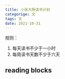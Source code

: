 ```yaml
---
title: 小张大杨读书计划
categorige: 文
tags: 文
date: 2021-10-31
---
```


规则：

1. 每天读书不少于一小时
2. 每周读书天数不少于六天



## reading blocks


<svg width="800" height="600">
  <script type="text/JavaScript">
    <![CDATA[
        function displayBlock() {
          var block_size=12;
          var xmlns = "http://www.w3.org/2000/svg";
          var group=document.getElementById("group1");
          var text_month=document.createElementNS(xmlns, "text");
          text_month.setAttributeNS(null, 'x', block_size);
          text_month.setAttributeNS(null, 'id', 'text2');
          text_month.setAttributeNS(null, 'y', 0);
          text_month.setAttributeNS(null, 'fill', 'green');
          text_month.textContent = "hahhtht";
          group.appendChild(text_month);
          for(var i =0;i<52;i++){
            for(var j=0;j<7;j++){
              var rect1=document.createElementNS(xmlns, "rect");
              rect1.setAttributeNS(null, 'x', (block_size+2)*i);
              rect1.setAttributeNS(null, 'y', (block_size+2)*(j+1));
              rect1.setAttributeNS(null, 'ry', 2);
              rect1.setAttributeNS(null, 'ry', 2);
              rect1.setAttributeNS(null, 'width', block_size);
              rect1.setAttributeNS(null, 'height', block_size);
              rect1.setAttributeNS(null, 'fill', "green");
              rect1.setAttributeNS(null, 'opacity', 0.5);
              group.appendChild(rect1);
            }
          }
          showText();
        }
        function showText(){
          document.getElementById("group1").children[1].style.opacity="1.0";
        }
        function hiddenText(){
          document.getElementById("group1").children[1].style.opacity="0.0";
        }
        function showRootChildrenCount() {
          alert("Total Children: "+document.documentElement.childNodes.length);
        }
        document.addEventListener('DOMContentLoaded',displayBlock());





    ]]>
  </script>
  <g id="group1" onMouseOver="displayBlock()" onMouseOut="hiddenText()" width=400 height=400>
    <text id="text2" x="12" y="0" fill="red">JAN</text>
    <rect id="rect1" x="100" y="100" width="200" height="200" 
    stroke="none" stroke-width="3" fill="green" />
    <text id="text1" x="160" y="200" fill="white">2022-1018</text>
  </g>
</svg>

## January   2023

|Sun | Mon | Tue  | Wed | Thu | Fri | Sat 
|---| ---| ---| ---| ---| ---| ---|
| [1](#51)<br> 🔲 ella<br> 🔲 ygg | [2](#52)<br> 😁 ella<br> 🔲 ygg | [3](#53)<br> 😁 ella<br> 🔲 ygg | [4](#54)<br> 😁 ella<br> 🔲 ygg | [5](#55)<br> 😁 ella<br> 🔲 ygg | [6](#56)<br> 😁 ella<br> 🔲 ygg | [7](#57)<br>😁 ella<br>🔲 ygg |
| [8](#58)<br> 🔲 ella<br> 🔲 ygg | [9](#59)<br> 🔲 ella<br> 🔲 ygg | [10](#510)<br> 🔲 ella<br> 🔲 ygg | [11](#511)<br> 🔲 ella<br> 🔲 ygg | [12](#512)<br> 🔲 ella<br> 🔲 ygg | [13](#513)<br> 🔲 ella<br> 🔲 ygg | [14](#514)<br> 🔲 ella<br> 🔲 ygg |
| [15](#515)<br> 🔲 ella<br> 🔲 ygg | [16](#516)<br> 🔲 ella<br> 🔲 ygg | [17](#517)<br> 🔲 ella<br> 🔲 ygg | [18](#518)<br> 🔲 ella<br> 🔲 ygg | [19](#519)<br> 🔲 ella<br> 🔲 ygg | [20](#520)<br> 🔲 ella<br> 🔲 ygg | [21](#521)<br> 🔲 ella<br> 🔲 ygg |
| [22](#522)<br> 🔲 ella<br> 🔲 ygg | [23](#523)<br> 🔲 ella<br> 🔲 ygg | [24](#524)<br> 🔲 ella<br> 🔲 ygg | [25](#525)<br> 🔲 ella<br> 🔲 ygg | [26](#526)<br> 🔲 ella<br> 🔲 ygg | [27](#527)<br> 🔲 ella<br> 🔲 ygg | [28](#528)<br> 🔲 ella<br> 🔲 ygg |
| [29](#529)<br> 🔲 ella<br> 🔲 ygg | [30](#530)<br> 🔲 ella<br> 🔲 ygg | [31](#531)<br> 🔲 ella<br> 🔲 ygg |


## January   2022   

|Sun | Mon | Tue  | Wed | Thu | Fri | Sat 
|---| ---| ---| ---| ---| ---| ---|
|  |  |  |  |  |  | [1](#11)<br> 😁 ella<br> 😁 ygg |
| [2](#12)<br> 🔲 ella<br> 🔲 ygg | [3](#13)<br> 😁 ella<br> 😁 ygg | [4](#14)<br> 😁 ella<br> 😁 ygg | [5](#15)<br> 😁 ella<br> 😁 ygg | [6](#16)<br> 😁 ella<br> 😁 ygg | [7](#17)<br> 🔲 ella<br> 😁 ygg | [8](#18)<br> 😁 ella<br> 🔲 ygg |
| [9](#19)<br> 😁 ella<br> 😁 ygg | [10](#110)<br> 😁 ella<br> 🔲 ygg | [11](#111)<br> 😁 ella<br> 🔲 ygg | [12](#112)<br> 😁 ella<br> 🔲 ygg | [13](#113)<br> 😁 ella<br> 🔲 ygg | [14](#114)<br> 😁 ella<br> 🔲 ygg | [15](#115)<br> 🔲 ella<br> 🔲 ygg |
| [16](#116)<br> 🔲 ella<br> 😁 ygg | [17](#117)<br> 🔲 ella<br> 🔲 ygg | [18](#118)<br> 🔲 ella<br> 🔲 ygg | [19](#119)<br> 🔲 ella<br> 🔲 ygg | [20](#120)<br> 🔲 ella<br> 🔲 ygg | [21](#121)<br> 😁 ella<br> 😁 ygg | [22](#122)<br> 😁 ella<br> 😁 ygg |
| [23](#123)<br> 🔲 ella<br> 🔲 ygg | [24](#124)<br> 🔲 ella<br> 🔲 ygg | [25](#125)<br> 🔲 ella<br> 🔲 ygg | [26](#126)<br> 🔲 ella<br> 🔲 ygg | [27](#127)<br> 🔲 ella<br> 🔲 ygg | [28](#128)<br> 🔲 ella<br> 🔲 ygg | [29](#129)<br> 🔲 ella<br> 🔲 ygg |
| [30](#130)<br> 🔲 ella<br> 🔲 ygg | [31](#131)<br> 🔲 ella<br> 🔲 ygg |

## February   2022    

|Sun | Mon | Tue  | Wed | Thu | Fri | Sat 
|---| ---| ---| ---| ---| ---| ---|
|  |  | [1](#21)<br> 🔲 ella<br> 🔲 ygg | [2](#22)<br> 🔲 ella<br> 🔲 ygg | [3](#23)<br> 🔲 ella<br> 🔲 ygg | [4](#24)<br> 🔲 ella<br> 🔲 ygg | [5](#25)<br> 🔲 ella<br> 🔲 ygg |
| [6](#26)<br> 🔲 ella<br> 🔲 ygg | [7](#27)<br> 🔲 ella<br> 🔲 ygg | [8](#28)<br> 🔲 ella<br> 🔲 ygg | [9](#29)<br> 😁 ella<br> 😁 ygg | [10](#210)<br> 😁 ella<br> 😁 ygg | [11](#211)<br> 🔲 ella<br> 😁 ygg | [12](#212)<br> 🔲 ella<br> 🔲 ygg |
| [13](#213)<br> 🔲 ella<br> 😁 ygg | [14](#214)<br> 🔲 ella<br> 🔲 ygg | [15](#215)<br> 🔲 ella<br> 🔲 ygg | [16](#216)<br> 😁 ella<br> 🔲 ygg | [17](#217)<br> 😁 ella<br> 🔲 ygg | [18](#218)<br> 😁 ella<br> 🔲 ygg | [19](#219)<br> 🔲 ella<br> 😁 ygg |
| [20](#220)<br> 🔲 ella<br> 🔲 ygg | [21](#221)<br> 😁 ella<br> 😁 ygg | [22](#222)<br> 😁 ella<br> 😁 ygg | [23](#223)<br> 🔲 ella<br> 🔲 ygg | [24](#224)<br> 😁 ella<br> 😁 ygg | [25](#225)<br> 😁 ella<br> 🔲 ygg | [26](#226)<br> 🔲 ella<br> 😁 ygg |
| [27](#227)<br> 😁 ella<br> 😁 ygg | [28](#228)<br> 😁 ella<br> 🔲 ygg |

## March   2022      

|Sun | Mon | Tue  | Wed | Thu | Fri | Sat 
|---| ---| ---| ---| ---| ---| ---|
|  |  | [1](#31)<br> 🔲 ella<br> 🔲 ygg | [2](#32)<br> 🔲 ella<br> 🔲 ygg | [3](#33)<br> 😁 ella<br> 🔲 ygg | [4](#34)<br> 😁 ella<br> 🔲 ygg | [5](#35)<br> 🔲 ella<br> 🔲 ygg |
| [6](#36)<br> 😁 ella<br> 😁 ygg | [7](#37)<br> 🔲 ella<br> 🔲 ygg | [8](#38)<br> 🔲 ella<br> 🔲 ygg | [9](#39)<br> 🔲 ella<br> 🔲 ygg | [10](#310)<br> 🔲 ella<br> 🔲 ygg | [11](#311)<br> 🔲 ella<br> 🔲 ygg | [12](#312)<br> 🔲 ella<br> 🔲 ygg |
| [13](#313)<br> 🔲 ella<br> 🔲 ygg | [14](#314)<br> 😁 ella<br> 😁 ygg | [15](#315)<br> 😁 ella<br> 😁 ygg | [16](#316)<br> 😁 ella<br> 😁 ygg | [17](#317)<br> 😁 ella<br> 😁 ygg | [18](#318)<br> 😁 ella<br> 😁 ygg | [19](#319)<br> 🔲 ella<br> 😁 ygg |
| [20](#320)<br> 🔲 ella<br> 😁 ygg | [21](#321)<br> 😁 ella<br> 😁 ygg | [22](#322)<br> 😁 ella<br> 😁 ygg | [23](#323)<br> 😁 ella<br> 🔲 ygg | [24](#324)<br> 😁 ella<br> 😁 ygg | [25](#325)<br> 😁 ella<br> 😁 ygg | [26](#326)<br> 😁 ella<br> 😁 ygg |
| [27](#327)<br> 🔲 ella<br> 😁 ygg | [28](#328)<br> 😁 ella<br> 🔲 ygg | [29](#329)<br> 😁 ella<br> 😁 ygg | [30](#330)<br> 😁 ella<br> 😁 ygg | [31](#331)<br> 🔲 ella<br> 😁 ygg |

## April   2022       

|Sun | Mon | Tue  | Wed | Thu | Fri | Sat 
|---| ---| ---| ---| ---| ---| ---|
|  |  |  |  |  | [1](#41)<br> 😁 ella<br> 😁 ygg | [2](#42)<br> 🔲 ella<br> 😁 ygg |
| [3](#43)<br> 🔲 ella<br> 😁 ygg | [4](#44)<br> 🔲 ella<br> 😁 ygg | [5](#45)<br> 🔲 ella<br> 😁 ygg | [6](#46)<br> 😁 ella<br> 😁 ygg | [7](#47)<br> 😁 ella<br> 😁 ygg | [8](#48)<br> 😁 ella<br> 😁 ygg | [9](#49)<br> 😁 ella<br> 😁 ygg |
| [10](#410)<br> 🔲 ella<br> 😁 ygg | [11](#411)<br> 😁 ella<br> 😁 ygg | [12](#412)<br> 😁 ella<br> 😁 ygg | [13](#413)<br> 😁 ella<br> 😁 ygg | [14](#414)<br> 🔲 ella<br> 😁 ygg | [15](#415)<br> 😁 ella<br> 😁 ygg | [16](#416)<br> 😁 ella<br> 😁 ygg |
| [17](#417)<br> 🔲 ella<br> 😁 ygg | [18](#418)<br> 😁 ella<br> 😁 ygg | [19](#419)<br> 😁 ella<br> 😁 ygg | [20](#420)<br> 🔲 ella<br> 😁 ygg | [21](#421)<br> 😁 ella<br> 😁 ygg | [22](#422)<br> 😁 ella<br> 😁 ygg | [23](#423)<br> 😁 ella<br> 😁 ygg |
| [24](#424)<br> 😁 ella<br> 😁 ygg | [25](#425)<br> 🔲 ella<br> 😁 ygg | [26](#426)<br> 😁 ella<br> 😁 ygg | [27](#427)<br> 😁 ella<br> 😁 ygg | [28](#428)<br> 😁 ella<br> 😁 ygg | [29](#429)<br> 🔲 ella<br> 😁 ygg | [30](#430)<br> 😁 ella<br> 😁 ygg |

## May   2022  

|Sun | Mon | Tue  | Wed | Thu | Fri | Sat 
|---| ---| ---| ---| ---| ---| ---|
| [1](#51)<br> 😁 ella<br> 😁 ygg | [2](#52)<br> 🔲 ella<br> 🔲 ygg | [3](#53)<br> 😁 ella<br> 😁 ygg | [4](#54)<br> 🔲 ella<br> 😁 ygg | [5](#55)<br> 🔲 ella<br> 😁 ygg | [6](#56)<br> 😁 ella<br> 😁 ygg | [7](#57)<br> 😁 ella<br> 🔲 ygg |
| [8](#58)<br> 😁 ella<br> 😁 ygg | [9](#59)<br> 😁 ella<br> 😁 ygg | [10](#510)<br> 😁 ella<br> 😁 ygg | [11](#511)<br> 😁 ella<br> 🔲 ygg | [12](#512)<br> 😁 ella<br> 😁 ygg | [13](#513)<br> 😁 ella<br> 😁 ygg | [14](#514)<br> 😁 ella<br> 🔲 ygg |
| [15](#515)<br> 😁 ella<br> 🔲 ygg | [16](#516)<br> 😁 ella<br> 🔲 ygg | [17](#517)<br> 😁 ella<br> 😁 ygg | [18](#518)<br> 😁 ella<br> 😁 ygg | [19](#519)<br> 🔲 ella<br> 😁 ygg | [20](#520)<br> 😁 ella<br> 😁 ygg | [21](#521)<br> 🔲 ella<br> 😁 ygg |
| [22](#522)<br> 🔲 ella<br> 😁 ygg | [23](#523)<br> 😁 ella<br> 🔲 ygg | [24](#524)<br> 😁 ella<br> 😁 ygg | [25](#525)<br> 🔲 ella<br> 🔲 ygg | [26](#526)<br> 🔲 ella<br> 🔲 ygg | [27](#527)<br> 🔲 ella<br> 🔲 ygg | [28](#528)<br> 🔲 ella<br> 🔲 ygg |
| [29](#529)<br> 🔲 ella<br> 🔲 ygg | [30](#530)<br> 🔲 ella<br> 🔲 ygg | [31](#531)<br> 🔲 ella<br> 🔲 ygg |

## June   2022         

|Sun | Mon | Tue  | Wed | Thu | Fri | Sat 
|---| ---| ---| ---| ---| ---| ---|
|  |  |  | [1](#61)<br> 🔲 ella<br> 🔲 ygg | [2](#62)<br> 🔲 ella<br> 🔲 ygg | [3](#63)<br> 🔲 ella<br> 🔲 ygg | [4](#64)<br> 🔲 ella<br> 🔲 ygg |
| [5](#65)<br> 🔲 ella<br> 🔲 ygg | [6](#66)<br> 🔲 ella<br> 🔲 ygg | [7](#67)<br> 🔲 ella<br> 🔲 ygg | [8](#68)<br> 🔲 ella<br> 🔲 ygg | [9](#69)<br> 🔲 ella<br> 🔲 ygg | [10](#610)<br> 🔲 ella<br> 🔲 ygg | [11](#611)<br> 🔲 ella<br> 🔲 ygg |
| [12](#612)<br> 🔲 ella<br> 🔲 ygg | [13](#613)<br> 🔲 ella<br> 🔲 ygg | [14](#614)<br> 🔲 ella<br> 🔲 ygg | [15](#615)<br> 🔲 ella<br> 🔲 ygg | [16](#616)<br> 🔲 ella<br> 🔲 ygg | [17](#617)<br> 🔲 ella<br> 🔲 ygg | [18](#618)<br> 🔲 ella<br> 🔲 ygg |
| [19](#619)<br> 😁 ella<br> 😁 ygg | [20](#620)<br> 🔲 ella<br> 🔲 ygg | [21](#621)<br> 🔲 ella<br> 🔲 ygg | [22](#622)<br> 🔲 ella<br> 🔲 ygg | [23](#623)<br> 🔲 ella<br> 🔲 ygg | [24](#624)<br> 🔲 ella<br> 🔲 ygg | [25](#625)<br> 🔲 ella<br> 🔲 ygg |
| [26](#626)<br> 🔲 ella<br> 🔲 ygg | [27](#627)<br> 🔲 ella<br> 🔲 ygg | [28](#628)<br> 🔲 ella<br> 🔲 ygg | [29](#629)<br> 🔲 ella<br> 🔲 ygg | [30](#630)<br> 🔲 ella<br> 🔲 ygg |

## July   2022        

|Sun | Mon | Tue  | Wed | Thu | Fri | Sat 
|---| ---| ---| ---| ---| ---| ---|
|  |  |  |  |  | [1](#71)<br> 🔲 ella<br> 🔲 ygg | [2](#72)<br> 🔲 ella<br> 🔲 ygg |
| [3](#73)<br> 🔲 ella<br> 🔲 ygg | [4](#74)<br> 🔲 ella<br> 🔲 ygg | [5](#75)<br> 🔲 ella<br> 🔲 ygg | [6](#76)<br> 🔲 ella<br> 🔲 ygg | [7](#77)<br> 🔲 ella<br> 🔲 ygg | [8](#78)<br> 🔲 ella<br> 🔲 ygg | [9](#79)<br> 🔲 ella<br> 🔲 ygg |
| [10](#710)<br> 🔲 ella<br> 🔲 ygg | [11](#711)<br> 🔲 ella<br> 🔲 ygg | [12](#712)<br> 🔲 ella<br> 🔲 ygg | [13](#713)<br> 🔲 ella<br> 🔲 ygg | [14](#714)<br> 🔲 ella<br> 🔲 ygg | [15](#715)<br> 🔲 ella<br> 🔲 ygg | [16](#716)<br> 🔲 ella<br> 🔲 ygg |
| [17](#717)<br> 🔲 ella<br> 🔲 ygg | [18](#718)<br> 🔲 ella<br> 🔲 ygg | [19](#719)<br> 🔲 ella<br> 🔲 ygg | [20](#720)<br> 🔲 ella<br> 🔲 ygg | [21](#721)<br> 🔲 ella<br> 🔲 ygg | [22](#722)<br> 🔲 ella<br> 🔲 ygg | [23](#723)<br> 🔲 ella<br> 🔲 ygg |
| [24](#724)<br> 🔲 ella<br> 🔲 ygg | [25](#725)<br> 🔲 ella<br> 🔲 ygg | [26](#726)<br> 🔲 ella<br> 🔲 ygg | [27](#727)<br> 🔲 ella<br> 🔲 ygg | [28](#728)<br> 🔲 ella<br> 🔲 ygg | [29](#729)<br> 🔲 ella<br> 🔲 ygg | [30](#730)<br> 🔲 ella<br> 🔲 ygg |
| [31](#731)<br> 🔲 ella<br> 🔲 ygg |

## August   2022    

|Sun | Mon | Tue  | Wed | Thu | Fri | Sat 
|---| ---| ---| ---| ---| ---| ---|
|  | [1](#81)<br> 🔲 ella<br> 🔲 ygg | [2](#82)<br> 🔲 ella<br> 🔲 ygg | [3](#83)<br> 🔲 ella<br> 🔲 ygg | [4](#84)<br> 🔲 ella<br> 🔲 ygg | [5](#85)<br> 🔲 ella<br> 🔲 ygg | [6](#86)<br> 🔲 ella<br> 🔲 ygg |
| [7](#87)<br> 🔲 ella<br> 🔲 ygg | [8](#88)<br> 🔲 ella<br> 🔲 ygg | [9](#89)<br> 🔲 ella<br> 🔲 ygg | [10](#810)<br> 🔲 ella<br> 🔲 ygg | [11](#811)<br> 🔲 ella<br> 🔲 ygg | [12](#812)<br> 🔲 ella<br> 🔲 ygg | [13](#813)<br> 🔲 ella<br> 🔲 ygg |
| [14](#814)<br> 🔲 ella<br> 🔲 ygg | [15](#815)<br> 🔲 ella<br> 🔲 ygg | [16](#816)<br> 🔲 ella<br> 🔲 ygg | [17](#817)<br> 🔲 ella<br> 🔲 ygg | [18](#818)<br> 🔲 ella<br> 🔲 ygg | [19](#819)<br> 🔲 ella<br> 🔲 ygg | [20](#820)<br> 🔲 ella<br> 🔲 ygg |
| [21](#821)<br> 🔲 ella<br> 🔲 ygg | [22](#822)<br> 🔲 ella<br> 🔲 ygg | [23](#823)<br> 🔲 ella<br> 🔲 ygg | [24](#824)<br> 🔲 ella<br> 🔲 ygg | [25](#825)<br> 🔲 ella<br> 🔲 ygg | [26](#826)<br> 🔲 ella<br> 🔲 ygg | [27](#827)<br> 🔲 ella<br> 🔲 ygg |
| [28](#828)<br> 🔲 ella<br> 🔲 ygg | [29](#829)<br> 🔲 ella<br> 🔲 ygg | [30](#830)<br> 🔲 ella<br> 🔲 ygg | [31](#831)<br> 🔲 ella<br> 🔲 ygg |

## September   2022  

|Sun | Mon | Tue  | Wed | Thu | Fri | Sat 
|---| ---| ---| ---| ---| ---| ---|
|  |  |  |  | [1](#91)<br> 🔲 ella<br> 🔲 ygg | [2](#92)<br> 🔲 ella<br> 🔲 ygg | [3](#93)<br> 🔲 ella<br> 🔲 ygg |
| [4](#94)<br> 🔲 ella<br> 🔲 ygg | [5](#95)<br> 🔲 ella<br> 🔲 ygg | [6](#96)<br> 🔲 ella<br> 🔲 ygg | [7](#97)<br> 🔲 ella<br> 🔲 ygg | [8](#98)<br> 🔲 ella<br> 🔲 ygg | [9](#99)<br> 🔲 ella<br> 🔲 ygg | [10](#910)<br> 🔲 ella<br> 🔲 ygg |
| [11](#911)<br> 🔲 ella<br> 🔲 ygg | [12](#912)<br> 🔲 ella<br> 🔲 ygg | [13](#913)<br> 🔲 ella<br> 🔲 ygg | [14](#914)<br> 🔲 ella<br> 🔲 ygg | [15](#915)<br> 🔲 ella<br> 🔲 ygg | [16](#916)<br> 🔲 ella<br> 🔲 ygg | [17](#917)<br> 🔲 ella<br> 🔲 ygg |
| [18](#918)<br> 🔲 ella<br> 🔲 ygg | [19](#919)<br> 🔲 ella<br> 🔲 ygg | [20](#920)<br> 🔲 ella<br> 🔲 ygg | [21](#921)<br> 🔲 ella<br> 🔲 ygg | [22](#922)<br> 🔲 ella<br> 🔲 ygg | [23](#923)<br> 🔲 ella<br> 🔲 ygg | [24](#924)<br> 🔲 ella<br> 🔲 ygg |
| [25](#925)<br> 🔲 ella<br> 🔲 ygg | [26](#926)<br> 🔲 ella<br> 🔲 ygg | [27](#927)<br> 🔲 ella<br> 🔲 ygg | [28](#928)<br> 🔲 ella<br> 🔲 ygg | [29](#929)<br> 🔲 ella<br> 🔲 ygg | [30](#930)<br> 🔲 ella<br> 🔲 ygg |

## October   2022     

|Sun | Mon | Tue  | Wed | Thu | Fri | Sat 
|---| ---| ---| ---| ---| ---| ---|
|  |  |  |  |  |  | [1](#101)<br> 🔲 ella<br> 🔲 ygg |
| [2](#102)<br> 🔲 ella<br> 🔲 ygg | [3](#103)<br> 🔲 ella<br> 🔲 ygg | [4](#104)<br> 🔲 ella<br> 🔲 ygg | [5](#105)<br> 🔲 ella<br> 🔲 ygg | [6](#106)<br> 🔲 ella<br> 🔲 ygg | [7](#107)<br> 🔲 ella<br> 🔲 ygg | [8](#108)<br> 🔲 ella<br> 🔲 ygg |
| [9](#109)<br> 🔲 ella<br> 🔲 ygg | [10](#1010)<br> 🔲 ella<br> 🔲 ygg | [11](#1011)<br> 🔲 ella<br> 🔲 ygg | [12](#1012)<br> 🔲 ella<br> 🔲 ygg | [13](#1013)<br> 🔲 ella<br> 🔲 ygg | [14](#1014)<br> 🔲 ella<br> 🔲 ygg | [15](#1015)<br> 🔲 ella<br> 🔲 ygg |
| [16](#1016)<br> 🔲 ella<br> 🔲 ygg | [17](#1017)<br> 🔲 ella<br> 🔲 ygg | [18](#1018)<br> 🔲 ella<br> 🔲 ygg | [19](#1019)<br> 🔲 ella<br> 🔲 ygg | [20](#1020)<br> 🔲 ella<br> 🔲 ygg | [21](#1021)<br> 🔲 ella<br> 🔲 ygg | [22](#1022)<br> 🔲 ella<br> 🔲 ygg |
| [23](#1023)<br> 😁 ella<br> 🔲 ygg | [24](#1024)<br> 🔲 ella<br> 🔲 ygg | [25](#1025)<br> 😁 ella<br> 🔲 ygg | [26](#1026)<br> <input type="checkbox" checked="checked" > ella<br> 🔲 ygg | [27](#1027)<br> 😁 ella<br> 🔲 ygg | [28](#1028)<br> 😁 ella<br> 😁 ygg | [29](#1029)<br> 🔲 ella<br> 🔲 ygg |
| [30](#1030)<br> 🔲 ella<br> 🔲 ygg | [31](#1031)<br> 😁 ella<br> 😁 ygg |

## November   2022    

|Sun | Mon | Tue  | Wed | Thu | Fri | Sat 
|---| ---| ---| ---| ---| ---| ---|
|  |  | [1](#111)<br> 😁 ella<br> 🔲 ygg | [2](#112)<br> 🔲 ella<br> 🔲 ygg | [3](#113)<br> 🔲 ella<br> 🔲 ygg | [4](#114)<br> 😁 ella<br> 🔲 ygg | [5](#115)<br> 😁 ella<br> 😁 ygg |
| [6](#116)<br> 😁 ella<br> 😁 ygg | [7](#117)<br> 🔲 ella<br> 🔲 ygg | [8](#118)<br> 😁 ella<br> 🔲 ygg | [9](#119)<br> 😁 ella<br> 🔲 ygg | [10](#1110)<br> 😁 ella<br> 🔲 ygg | [11](#1111)<br> 😁 ella<br> 🔲 ygg | [12](#1112)<br> 🔲 ella<br> 😁 ygg |
| [13](#1113)<br> 😁 ella<br> 😁 ygg | [14](#1114)<br> 😁 ella<br> 😁 ygg | [15](#1115)<br> 😁 ella<br> 🔲 ygg | [16](#1116)<br> 🔲 ella<br> 🔲 ygg | [17](#1117)<br> 🔲 ella<br> 🔲 ygg | [18](#1118)<br> 🔲 ella<br> 🔲 ygg | [19](#1119)<br> 🔲 ella<br> 🔲 ygg |
| [20](#1120)<br> 🔲 ella<br> 🔲 ygg | [21](#1121)<br> 😁 ella<br> 🔲 ygg | [22](#1122)<br> 😁 ella<br> 🔲 ygg | [23](#1123)<br> 😁 ella<br> 🔲 ygg | [24](#1124)<br> 🔲 ella<br> 🔲 ygg | [25](#1125)<br> 😁 ella<br> 🔲 ygg | [26](#1126)<br> 🔲 ella<br> 🔲 ygg |
| [27](#1127)<br> 🔲 ella<br> 🔲 ygg | [28](#1128)<br> 😁 ella<br> 🔲 ygg | [29](#1129)<br> 😁 ella<br> 🔲 ygg | [30](#1130)<br> 😁 ella<br> 🔲 ygg |

## December   2022    

|Sun | Mon | Tue  | Wed | Thu | Fri | Sat 
|---| ---| ---| ---| ---| ---| ---|
|  |  |  |  | [1](#121)<br> 😁 ella<br> 🔲 ygg | [2](#122)<br> 😁 ella<br> 🔲 ygg | [3](#123)<br> 😁 ella<br> 🔲 ygg |
| [4](#124)<br> 🔲 ella<br> 😁 ygg | [5](#125)<br> 😁 ella<br> 🔲 ygg | [6](#126)<br> 😁 ella<br> 🔲 ygg | [7](#127)<br> 😁 ella<br> 🔲 ygg | [8](#128)<br> 😁 ella<br> 🔲 ygg | [9](#129)<br> 😁 ella<br> 🔲 ygg | [10](#1210)<br> 🔲 ella<br> 😁 ygg |
| [11](#1211)<br> 🔲 ella<br> 😁 ygg | [12](#1212)<br> 😁 ella<br> 🔲 ygg | [13](#1213)<br> 😁 ella<br> 🔲 ygg | [14](#1214)<br> 😁 ella<br> 🔲 ygg | [15](#1215)<br> 😁 ella<br> 🔲 ygg | [16](#1216)<br> 😁 ella<br> 😁 ygg | [17](#1217)<br> 🔲 ella<br> 🔲 ygg |
| [18](#1218)<br> 🔲 ella<br> 🔲 ygg | [19](#1219)<br> 🔲 ella<br> 🔲 ygg | [20](#1220)<br> 🔲 ella<br> 🔲 ygg | [21](#1221)<br> 🔲 ella<br> 🔲 ygg | [22](#1222)<br> 🔲 ella<br> 🔲 ygg | [23](#1223)<br> 🔲 ella<br> 🔲 ygg | [24](#1224)<br> 🔲 ella<br> 🔲 ygg |
| [25](#1225)<br> 🔲 ella<br> 🔲 ygg | [26](#1226)<br> 🔲 ella<br> 🔲 ygg | [27](#1227)<br> 🔲 ella<br> 🔲 ygg | [28](#1228)<br> 🔲 ella<br> 🔲 ygg | [29](#1229)<br> 🔲 ella<br> 🔲 ygg | [30](#1230)<br> 🔲 ella<br> 🔲 ygg | [31](#1231)<br> 🔲 ella<br> 🔲 ygg |


## November   2021         
|Sun | Mon | Tue  | Wed | Thu | Fri | Sat 
|---| ---| ---| ---| ---| ---| ---|
|  | [1](#111)<br> 😁 ella<br> 😁 ygg | [2](#112)<br> 😁 ella<br> 😁 ygg | [3](#113)<br> 😁 ella<br> 😁 ygg | [4](#114)<br> 🔲 ella<br> 😁 ygg | [5](#115)<br> 😁 ella<br> 😁 ygg | [6](#116)<br> 😁 ella<br> 🔲 ygg |
| [7](#117)<br> 😁 ella<br> 😁 ygg | [8](#118)<br> 😁 ella<br> 😁 ygg | [9](#119)<br> 😁 ella<br> 🔲 ygg | [10](#1110)<br> 😁 ella<br> 😁 ygg | [11](#1111)<br> 🔲 ella<br> 😁 ygg | [12](#1112)<br> 😁 ella<br> 😁 ygg | [13](#1113)<br> 😁 ella<br> 😁 ygg |
| [14](#1114)<br> 😁 ella<br> 😁 ygg | [15](#1115)<br> 🔲 ella<br> 🔲 ygg | [16](#1116)<br> 😁 ella<br> 😁 ygg | [17](#1117)<br> 😁 ella<br> 😁 ygg | [18](#1118)<br> 😁 ella<br> 😁 ygg | [19](#1119)<br> 🔲 ella<br> 😁 ygg | [20](#1120) <font color=PInk>约会</font><br> 🔲 ella<br> 🔲 ygg |
| [21](#1121) <font color=PInk>约会</font><br> 🔲 ella<br> 🔲 ygg | [22](#1122)<br> 😁 ella<br> 😁 ygg | [23](#1123)<br> 😁 ella<br> 😁 ygg | [24](#1124)<br> 😁 ella<br> 😁 ygg | [25](#1125)<br> 😁 ella<br> 😁 ygg | [26](#1126)<br> 😁 ella<br> 😁 ygg | [27](#1127)<br> 😁 ella<br> 🔲 ygg |
| [28](#1128)<br> 🔲 ella<br> 😁 ygg | [29](#1129)<br> 🔲 ella<br> 😁 ygg | [30](#1130)<br> 😁 ella<br> 😁 ygg |


## December   2021         
|Sun | Mon | Tue  | Wed | Thu | Fri | Sat 
|---| ---| ---| ---| ---| ---| ---|
|  |  |  | [1](#121)<br> 😁 ella<br> 😁 ygg | [2](#122)<br> 😁 ella<br> 😁 ygg | [3](#123)<br> 😁 ella<br> 😁 ygg | [4](#124)<br> 😁 ella<br> 😁 ygg |
| [5](#125)<br> 😁 ella<br> 😁 ygg | [6](#126)<br> 😁 ella<br> 🔲 ygg | [7](#127)<br> 😁 ella<br> 🔲 ygg | [8](#128)<br> 😁 ella<br> 😁 ygg | [9](#129)<br> 😁 ella<br> 😁 ygg | [10](#1210)<br> 😁 ella<br> 🔲 ygg | [11](#1211)<br> 😁 ella<br> 😁 ygg |
| [12](#1212)<br> 🔲 ella<br> 🔲 ygg | [13](#1213)<br> 😁 ella<br> 🔲 ygg | [14](#1214)<br> 😁 ella<br> 😁 ygg | [15](#1215)<br> 😁 ella<br> 😁 ygg | [16](#1216)<br> 🔲 ella<br> 😁 ygg | [17](#1217)<br> 🔲 ella<br> 😁 ygg | [18](#1218)<br> 😁 ella<br> 😁 ygg |
| [19](#1219)<br> 😁 ella<br> 😁 ygg | [20](#1220)<br> 😁 ella<br> 😁 ygg | [21](#1221)<br> 😁 ella<br> 😁 ygg | [22](#1222)<br> 😁 ella<br> 😁 ygg | [23](#1223)<br> 😁 ella<br> 😁 ygg | [24](#1224)<br> 😁 ella<br> 😁 ygg | [25](#1225)<br> 🔲 ella<br> 😁 ygg |
| [26](#1226)<br> 😁 ella<br> 🔲 ygg | [27](#1227)<br> 😁 ella<br> 😁 ygg | [28](#1228)<br> 😁 ella<br> 😁 ygg | [29](#1229)<br> 😁 ella<br> 😁 ygg | [30](#1230)<br> 😁 ella<br> 🔲 ygg | [31](#1231)<br> 🔲 ella<br> 😁 ygg |
